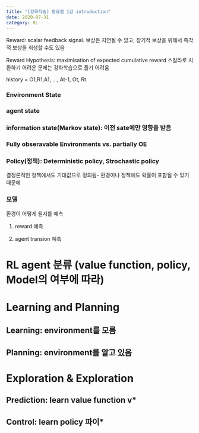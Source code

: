 ```yaml
---
title: "[강화학습] 팡요랩 1강 introduction"
date: 2020-07-31
category: RL
---
```


Reward: scalar feedback signal. 보상은 지연될 수 있고, 장기적 보상을 위해서 즉각적 보상을 희생할 수도 있음

Reward Hypothesis: maximisation of expected cumulative reward
스칼라로 치환하기 어려운 문제는 강화학습으로 풀기 어려움

history = O1,R1,A1, ..., At-1, Ot, Rt

### Environment State

### agent state

### information state(Markov state): 이전 sate에만 영향을 받음

### Fully obseravable Environments vs. partially OE

### Policy(정책): Deterministic policy, Strochastic policy 

결정론적인 정책에서도 기대값으로 정의됨- 환경이나 정책에도 확률이 포함될 수 있기 때문에

### 모델
환경이 어떻게 될지를 예측

1) reward 예측
 
2) agent transion 예측

# RL agent 분류 (value function, policy, Model의 여부에 따라)

# Learning and Planning

## Learning: environment를 모름

## Planning: environment를 알고 있음


# Exploration & Exploration
 

## Prediction: learn value function v*

## Control: learn policy 파이*
